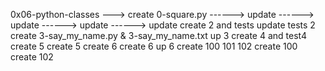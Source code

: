 0x06-python-classes
---> create 0-square.py
------> update
------> update
------> update
------> update
create 2 and tests
update tests 2
create 3-say_my_name.py & 3-say_my_name.txt
up 3
create 4 and test4
create 5
create 5
create 6
create 6
up 6
create 100 101 102
create 100
create 102
